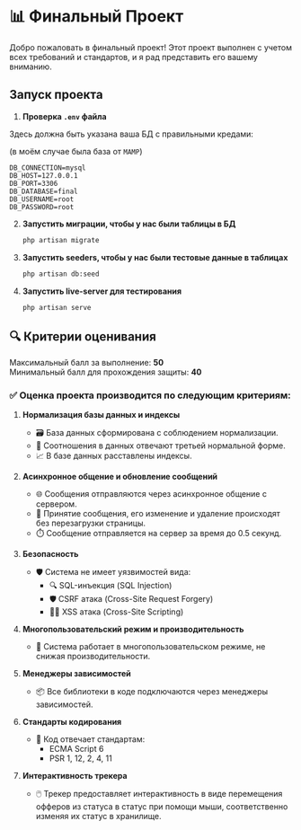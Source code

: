 # 📊 Финальный Проект

Добро пожаловать в финальный проект! Этот проект выполнен с учетом всех требований и стандартов, и я рад представить его
вашему вниманию.

## Запуск проекта

1. **Проверка ```.env``` файла**

Здесь должна быть указана ваша БД с правильными кредами:

(в моём случае была база от ```MAMP```)

```
DB_CONNECTION=mysql
DB_HOST=127.0.0.1
DB_PORT=3306
DB_DATABASE=final
DB_USERNAME=root
DB_PASSWORD=root
```

2. **Запустить миграции, чтобы у нас были таблицы в БД**
    ```bash
    php artisan migrate
    ```

3. **Запустить seeders, чтобы у нас были тестовые данные в таблицах**
    ```bash
    php artisan db:seed
    ```

4. **Запустить live-server для тестирования**
    ```bash
   php artisan serve
   ```


## 🔍 Критерии оценивания

Максимальный балл за выполнение: **50**  
Минимальный балл для прохождения защиты: **40**

### ✅ Оценка проекта производится по следующим критериям:

1. **Нормализация базы данных и индексы**
    - 🗃️ База данных сформирована с соблюдением нормализации.
    - 🔄 Соотношения в данных отвечают третьей нормальной форме.
    - 📈 В базе данных расставлены индексы.

2. **Асинхронное общение и обновление сообщений**
    - 🌐 Сообщения отправляются через асинхронное общение с сервером.
    - 🔄 Принятие сообщения, его изменение и удаление происходят без перезагрузки страницы.
    - ⏱️ Сообщение отправляется на сервер за время до 0.5 секунд.

3. **Безопасность**
    - 🛡️ Система не имеет уязвимостей вида:
        - 🔍 SQL-инъекция (SQL Injection)
        - 🛡️ CSRF атака (Cross-Site Request Forgery)
        - 🕵️‍♂️ XSS атака (Cross-Site Scripting)

4. **Многопользовательский режим и производительность**
    - 👥 Система работает в многопользовательском режиме, не снижая производительности.

5. **Менеджеры зависимостей**
    - 📦 Все библиотеки в коде подключаются через менеджеры зависимостей.

6. **Стандарты кодирования**
    - 📜 Код отвечает стандартам:
        - ECMA Script 6
        - PSR 1, 12, 2, 4, 11

7. **Интерактивность трекера**
    - 🖱️ Трекер предоставляет интерактивность в виде перемещения офферов из статуса в статус при помощи мыши,
      соответственно изменяя их статус в хранилище.
